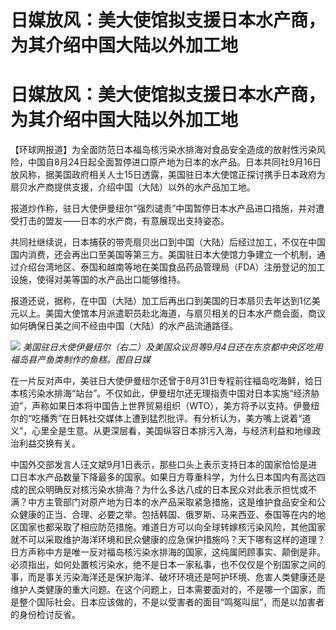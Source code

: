 # 日媒放风：美大使馆拟支援日本水产商，为其介绍中国大陆以外加工地

# 日媒放风：美大使馆拟支援日本水产商，为其介绍中国大陆以外加工地

【环球网报道】为全面防范日本福岛核污染水排海对食品安全造成的放射性污染风险，中国自8月24日起全面暂停进口原产地为日本的水产品。日本共同社9月16日放风称，据美国政府相关人士15日透露，美国驻日本大使馆正探讨携手日本政府为扇贝水产商提供支援，介绍中国（大陆）以外的水产品加工地。

报道炒作称，驻日大使伊曼纽尔“强烈谴责”中国暂停日本水产品进口措施，并对遭受打击的盟友——日本的水产商，有意展现出支持姿态。

共同社继续说，日本捕获的带壳扇贝出口到中国（大陆）后经过加工，不仅在中国国内消费，还会再出口至美国等第三方。美国驻日本大使馆力争建立一个机制，通过介绍台湾地区、泰国和越南等地在美国食品药品管理局（FDA）注册登记的加工设施，使得对美等国的水产品出口能够维持。

报道还说，据称，在中国（大陆）加工后再出口到美国的日本扇贝去年达到1亿美元以上。美国大使馆本月派遣职员赴北海道，与扇贝相关的日本水产商会面，商议如何确保日美之间不经由中国（大陆）的水产品流通路径。

![](https://inews.gtimg.com/om_bt/OTA7sMr3gJJVkhUDi36Ig2estK2IWO7f0tNEP0or3-GyUAA/1000)
_美国驻日大使伊曼纽尔（右二）及美国众议员等9月4日还在东京都中央区吃用福岛县产鱼类制作的鱼糕。图自日媒_

在一片反对声中，美驻日大使伊曼纽尔还曾于8月31日专程前往福岛吃海鲜，给日本核污染水排海“站台”。不仅如此，伊曼纽尔还无理指责中国对日本实施“经济胁迫”，声称如果日本将中国告上世界贸易组织（WTO），美方将予以支持。伊曼纽尔的“吃播秀”在日韩社交媒体上遭到猛烈批评。有分析认为，美方嘴上说着“道义”，心里全是生意。从更深层看，美国纵容日本排污入海，与经济利益和地缘政治利益交换有关。

中国外交部发言人汪文斌9月1日表示，那些口头上表示支持日本的国家恰恰是进口日本水产品数量下降最多的国家。如果日方尊重科学，为什么日本国内有高达四成的民众明确反对核污染水排海？为什么多达八成的日本民众对此表示担忧或不满？中方主管部门对原产地为日本的水产品采取紧急措施，这是维护食品安全和公众健康的正当、合理、必要之举。包括韩国、俄罗斯、马来西亚、泰国等在内的地区国家也都采取了相应防范措施。难道日方可以向全球转嫁核污染风险，其他国家就不可以采取维护海洋环境和民众健康的应急保护措施吗？天下哪有这样的道理？日方声称中方是唯一反对福岛核污染水排海的国家，这纯属罔顾事实、颠倒是非。必须指出，如何处置核污染水，绝不是日本一家私事，也不仅仅是个别国家之间的事，而是事关污染海洋还是保护海洋、破坏环境还是呵护环境、危害人类健康还是维护人类健康的重大问题。在这个问题上，日本需要面对的，不是哪一个国家，而是整个国际社会。日本应该做的，不是以受害者的面目“鸣冤叫屈”，而是以加害者的身份检讨反省。

